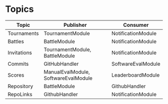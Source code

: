 # Topics

| Topic | Publisher | Consumer |
|-------|-----------|------------|
|Tournaments|TournamentModule|NotificationModule|
|Battles|BattleModule|NotificationModule|
|Invitations|TournamentModule, BattleModule|NotificationModule|
|Commits|GitHubHandler|SoftwareEvalModule|
|Scores|ManualEvalModule, SoftwareEvalModule| LeaderboardModule|
|Repository|BattleModule|GithubHandler|
|RepoLinks|GithubHandler|NotificationModule|



